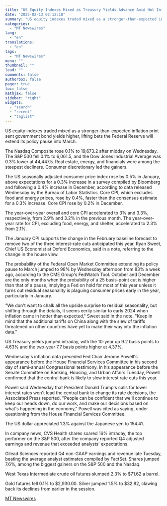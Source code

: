 ```yaml
---
title: "US Equity Indexes Mixed as Treasury Yields Advance Amid Hot Inflation Report"
date: "2025-02-13 02:12:18"
summary: "US equity indexes traded mixed as a stronger-than-expected inflation print sent government bond yields higher, lifting bets the Federal Reserve will extend its policy pause into March. The Nasdaq Composite rose 0.1% to 19,673.2 after midday on Wednesday. The S&amp;P 500 fell 0.1% to 6,061.5, and the Dow Jones Industrial..."
categories:
  - "MT Newswires"
lang:
  - "en"
translations:
  - "en"
tags:
  - "MT Newswires"
menu: ""
thumbnail: ""
lead: ""
comments: false
authorbox: false
pager: true
toc: false
mathjax: false
sidebar: "right"
widgets:
  - "search"
  - "recent"
  - "taglist"
---
```


US equity indexes traded mixed as a stronger-than-expected inflation print sent government bond yields higher, lifting bets the Federal Reserve will extend its policy pause into March.

The Nasdaq Composite rose 0.1% to 19,673.2 after midday on Wednesday. The S&P 500 fell 0.1% to 6,061.5, and the Dow Jones Industrial Average was 0.3% lower at 44,447.5. Real estate, energy, and financials were among the steepest decliners. Consumer discretionary led the gainers.

The US seasonally adjusted consumer price index rose by 0.5% in January, above expectations for a 0.3% increase in a survey compiled by Bloomberg and following a 0.4% increase in December, according to data released Wednesday by the Bureau of Labor Statistics. Core CPI, which excludes food and energy prices, rose by 0.4%, faster than the consensus estimate for a 0.3% increase. Core CPI rose by 0.2% in December.

The year-over-year overall and core CPI accelerated to 3% and 3.3%, respectively, from 2.9% and 3.2% in the previous month. The year-over-year rate for CPI, excluding food, energy, and shelter, accelerated to 2.3% from 2.1%.

The January CPI supports the change in the February baseline forecast to remove two of the three interest-rate cuts anticipated this year, Ryan Sweet, Chief US Economist at Oxford Economics, said in a note, referring to the change in the house view.

The probability of the Federal Open Market Committee extending its policy pause to March jumped to 98% by Wednesday afternoon from 83% a week ago, according to the CME Group's FedWatch Tool. October and December are the only months when the probability of a 25 basis-point cut is higher than that of a pause, implying a Fed on hold for most of this year unless it turns out residual seasonality is plaguing consumer prices early in the year, particularly in January.

"We don't want to chalk all the upside surprise to residual seasonality, but shifting through the details, it seems eerily similar to early 2024 when inflation came in hotter than expected," Sweet said in the note. "Keep in mind that the additional tariffs on China along with the slew of tariffs threatened on other countries have yet to make their way into the inflation data."

US Treasury yields jumped intraday, with the 10-year up 9.2 basis points to 4.63% and the two-year 7.7 basis points higher at 4.37%.

Wednesday's inflation data preceded Fed Chair Jerome Powell's appearance before the House Financial Services Committee in his second day of semi-annual Congressional testimony. In his appearance before the Senate Committee on Banking, Housing, and Urban Affairs Tuesday, Powell confirmed that the central bank is likely to slow interest rate cuts this year.

Powell said Wednesday that President Donald Trump's calls for lower interest rates won't lead the central bank to change its rate decisions, the Associated Press reported. "People can be confident that we'll continue to keep our heads down, do our work, and make our decisions based on what's happening in the economy," Powell was cited as saying, under questioning from the House Financial Services Committee.

The US dollar appreciated 1.3% against the Japanese yen to 154.41.

In company news, CVS Health shares soared 16% intraday, the top performer on the S&P 500, after the company reported Q4 adjusted earnings and revenue that exceeded analysts' expectations.

Gilead Sciences reported Q4 non-GAAP earnings and revenue late Tuesday, beating the average analyst estimates compiled by FactSet. Shares jumped 7.6%, among the biggest gainers on the S&P 500 and the Nasdaq.

West Texas Intermediate crude oil futures slumped 2.3% to $71.62 a barrel.

Gold futures fell 0.1% to $2,930.00. Silver jumped 1.5% to $32.82, clawing back its declines from earlier in the session.

[MT Newswires](https://www.tradingview.com/news/mtnewswires.com:20250212:A3315798:0-us-equity-indexes-mixed-as-treasury-yields-advance-amid-hot-inflation-report/)
